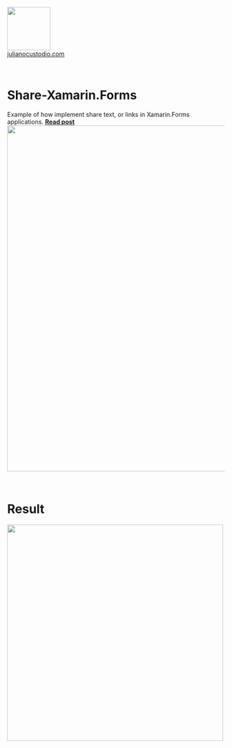 


  <a href="http://julianocustodio.com" target="_blank"><image width="100px" src="https://julianocustodiosite.files.wordpress.com/2017/02/cropped-logojuliano.png?w=300&h=300&crop=1"/></a>
 <br/><a href="http://julianocustodio.com">julianocustodio.com</a>

 
<br/>


# Share-Xamarin.Forms

Example of how implement share text, or links in Xamarin.Forms applications.
<a href="https://julianocustodio.com/share-xamarin-forms/" target="_blank"><b> Read post</b></a></br> 
<a href="https://julianocustodio.com/share-xamarin-forms/">
<image width="800px" src="https://julianocustodiosite.files.wordpress.com/2018/07/wallshare.png?w=768"/></a>

<br/>


# Result
<p>
  <image height="500px"src="https://julianocustodiosite.files.wordpress.com/2018/07/ezgif-com-gif-maker-6.gif?w=400&h=633"/>  
</p><br/>
